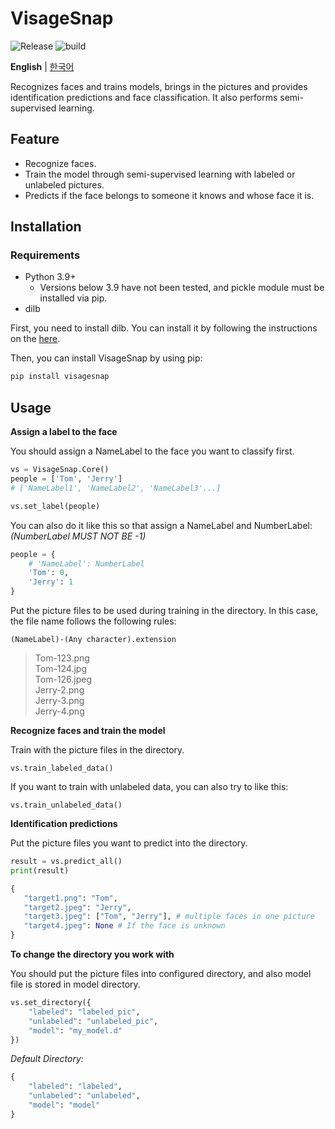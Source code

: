 # VisageSnap

![Release](https://shields.io/github/v/release/asheswook/VisageSnap?display_name=tag&sort=semver) ![build](https://img.shields.io/github/actions/workflow/status/asheswook/VisageSnap/docker-workflow.yml?branch=main)

**English** | [한국어](README-Korean.md)

Recognizes faces and trains models, brings in the pictures and provides identification predictions and face classification. It also performs semi-supervised learning.

## Feature

-   Recognize faces.
-   Train the model through semi-supervised learning with labeled or unlabeled pictures.
-   Predicts if the face belongs to someone it knows and whose face it is.

## Installation

### Requirements

-   Python 3.9+
    -   Versions below 3.9 have not been tested, and pickle module must be installed via pip.
-   dilb

First, you need to install dilb. You can install it by following the instructions on the [here](https://gist.github.com/ageitgey/629d75c1baac34dfa5ca2a1928a7aeaf).

Then, you can install VisageSnap by using pip:

```bash
pip install visagesnap
```

## Usage

**Assign a label to the face**

You should assign a NameLabel to the face you want to classify first.

```python
vs = VisageSnap.Core()
people = ['Tom', 'Jerry']
# ['NameLabel1', 'NameLabel2', 'NameLabel3'...]

vs.set_label(people)
```

You can also do it like this so that assign a NameLabel and NumberLabel: _(NumberLabel MUST NOT BE -1)_

```python
people = {
    # 'NameLabel': NumberLabel
    'Tom': 0,
    'Jerry': 1
}
```

Put the picture files to be used during training in the directory. In this case, the file name follows the following rules:

`(NameLabel)-(Any character).extension`

> Tom-123.png<br>
> Tom-124.jpg<br>
> Tom-126.jpeg<br>
> Jerry-2.png<br>
> Jerry-3.png<br>
> Jerry-4.png<br>

**Recognize faces and train the model**

Train with the picture files in the directory.

```
vs.train_labeled_data()
```

If you want to train with unlabeled data, you can also try to like this:

```
vs.train_unlabeled_data()
```

**Identification predictions**

Put the picture files you want to predict into the directory.

```python
result = vs.predict_all()
print(result)
```

```python
{
   "target1.png": "Tom",
   "target2.jpeg": "Jerry",
   "target3.jpeg": ["Tom", "Jerry"], # multiple faces in one picture
   "target4.jpeg": None # If the face is unknown
}
```

**To change the directory you work with**

You should put the picture files into configured directory, and also model file is stored in model directory.

```python
vs.set_directory({
    "labeled": "labeled_pic",
    "unlabeled": "unlabeled_pic",
    "model": "my_model.d"
})
```

_Default Directory:_

```python
{
    "labeled": "labeled",
    "unlabeled": "unlabeled",
    "model": "model"
}
```
